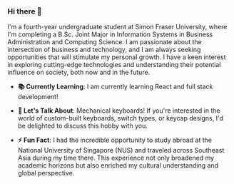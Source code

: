 ### Hi there 👋

I'm a fourth-year undergraduate student at Simon Fraser University, where I'm completing a B.Sc. Joint Major in Information Systems in Business Administration and Computing Science. I am passionate about the intersection of business and technology, and I am always seeking opportunities that will stimulate my personal growth. I have a keen interest in exploring cutting-edge technologies and understanding their potential influence on society, both now and in the future.

- **📚 Currently Learning**: I am currently learning React and full stack development!

- **💬 Let's Talk About**: Mechanical keyboards! If you're interested in the world of custom-built keyboards, switch types, or keycap designs, I'd be delighted to discuss this hobby with you.

- **⚡ Fun Fact**: I had the incredible opportunity to study abroad at the National University of Singapore (NUS) and traveled across Southeast Asia during my time there. This experience not only broadened my academic horizons but also enriched my cultural understanding and global perspective.

<!--
**dereklwh/dereklwh** is a ✨ _special_ ✨ repository because its `README.md` (this file) appears on your GitHub profile.

Here are some ideas to get you started:

- 🔭 I’m currently working on ...
- 🌱 I’m currently learning ...
- 👯 I’m looking to collaborate on ...
- 🤔 I’m looking for help with ...
- 📫 How to reach me: ...
- 😄 Pronouns: ...

-->
